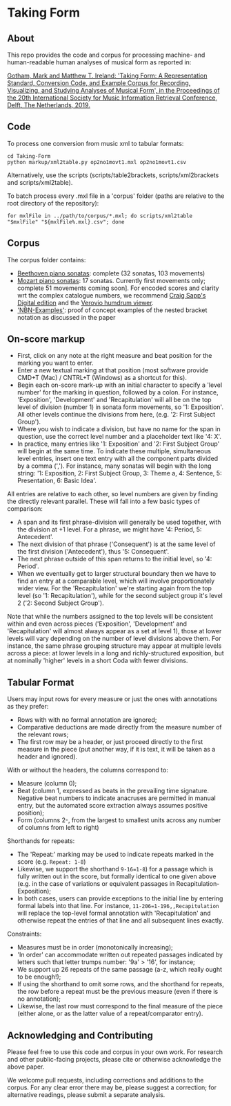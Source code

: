 # Taking Form

## About

This repo provides the code and corpus for processing machine- and human-readable human analyses of musical form as reported in:

[Gotham, Mark and Matthew T. Ireland: 'Taking Form: A Representation Standard, Conversion Code, and Example Corpus for Recording, Visualizing, and Studying Analyses of Musical Form', in the Proceedings of the 20th International Society for Music Information Retrieval Conference, Delft, The Netherlands, 2019.](http://archives.ismir.net/ismir2019/paper/000084.pdf)

## Code

To process one conversion from music xml to tabular formats:
```
cd Taking-Form
python markup/xml2table.py op2no1movt1.mxl op2no1movt1.csv
```

Alternatively, use the scripts (scripts/table2brackets, scripts/xml2brackets and scripts/xml2table).

To batch process every .mxl file in a 'corpus' folder (paths are relative to the root directory of the repository):
```
for mxlFile in ../path/to/corpus/*.mxl; do scripts/xml2table "$mxlFile" "${mxlFile%.mxl}.csv"; done
```

## Corpus

The corpus folder contains:
- [Beethoven piano sonatas](/corpus/Beethoven_Sonatas/): complete (32 sonatas, 103 movements)
- [Mozart piano sonatas](/corpus/Mozart_Sonatas/): 17 sonatas. Currently first movements only; complete 51 movements coming soon]. For encoded scores and clarity wrt the complex catalogue numbers, we recommend [Craig Sapp's Digital edition](https://github.com/craigsapp/mozart-piano-sonatas) and the [Verovio humdrum viewer](http://verovio.humdrum.org/).
- ['NBN-Examples'](/corpus/NBN-Examples/): proof of concept examples of the nested bracket notation as discussed in the paper

## On-score markup

- First, click on any note at the right measure and beat position for the marking you want to enter.
- Enter a new textual marking at that position (most software provide CMD+T (Mac) / CNTRL+T (Windows) as a shortcut for this).
- Begin each on-score mark-up with an initial character to specify a 'level number' for the marking in question, followed by a colon. For instance, 'Exposition', 'Development' and 'Recapitulation' will all be on the top level of division (number 1) in sonata form movements, so '1: Exposition'. All other levels continue the divisions from here, (e.g. '2: First Subject Group').
- Where you wish to indicate a division, but have no name for the span in question, use the correct level number and a placeholder text like '4: X'.
- In practice, many entries like '1: Exposition' and '2: First Subject Group' will begin at the same time. To indicate these multiple, simultaneous level entries, insert one text entry with all the component parts divided by a comma (','). For instance, many sonatas will begin with the long string: '1: Exposition, 2: First Subject Group, 3: Theme a, 4: Sentence, 5: Presentation, 6: Basic Idea'.

All entries are relative to each other, so level numbers are given by finding the directly relevant parallel. These will fall into a few basic types of comparison:

- A span and its first phrase-division will generally be used together, with the division at +1 level. For a phrase, we might have '4: Period, 5: Antecedent'.
- The next division of that phrase ('Consequent') is at the same level of the first division ('Antecedent'), thus '5: Consequent'.
- The next phrase outside of this span returns to the initial level, so '4: Period'.
- When we eventually get to larger structural boundary then we have to find an entry at a comparable level, which will involve proportionately wider view. For the 'Recapitulation' we're starting again from the top level (so '1: Recapitulation'), while for the second subject group it's level 2 ('2: Second Subject Group').

Note that while the numbers assigned to the top levels will be consistent within and even across pieces ('Exposition', 'Development' and 'Recapitulation' will almost always appear as a set at level 1), those at lower levels will vary depending on the number of level divisions above them.
For instance, the same phrase grouping structure may appear at multiple levels across a piece: at lower levels in a long and richly-structured exposition, but at nominally 'higher' levels in a short Coda with fewer divisions.

## Tabular Format

Users may input rows for every measure or just the ones with annotations as they prefer:
- Rows with with no formal annotation are ignored;
- Comparative deductions are made directly from the measure number of the relevant rows;
- The first row may be a header, or just proceed directly to the first measure in the piece (put another way, if it is text, it will be taken as a header and ignored).

With or without the headers, the columns correspond to:
- Measure (column 0);
- Beat (column 1, expressed as beats in the prevailing time signature. Negative beat numbers to indicate anacruses are permitted in manual entry, but the automated score extraction always assumes positive position);
- Form (columns 2-, from the largest to smallest units across any number of columns from left to right)

Shorthands for repeats:
- The 'Repeat:' marking may be used to indicate repeats marked in the score (e.g. ```Repeat: 1-8```)
- Likewise, we support the shorthand ```9-16=1-8```) for a passage which is fully written out in the score, but formally identical to one given above (e.g. in the case of variations or equivalent passages in Recapitulation-Exposition);
- In both cases, users can provide exceptions to the initial line by entering formal labels into that line. For instance, ```11-206=1-196,,Recapitulation``` will replace the top-level formal annotation with 'Recapitulation' and otherwise repeat the entries of that line and all subsequent lines exactly.

Constraints:
- Measures must be in order (monotonically increasing);
- 'In order' can accommodate written out repeated passages indicated by letters such that letter trumps number: '9a' > '16', for instance;
- We support up 26 repeats of the same passage (a-z, which really ought to be enough!);
- If using the shorthand to omit some rows, and the shorthand for repeats, the row before a repeat must be the previous measure (even if there is no annotation);
- Likewise, the last row must correspond to the final measure of the piece (either alone, or as the latter value of a repeat/comparator entry).

## Acknowledging and Contributing

Please feel free to use this code and corpus in your own work.
For research and other public-facing projects, please cite or otherwise acknowledge the above paper.

We welcome pull requests, including corrections and additions to the corpus. For any clear error there may be, please suggest a correction; for alternative readings, please submit a separate analysis.
